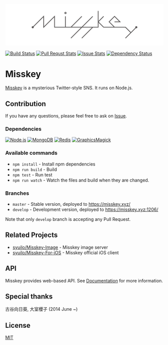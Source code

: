 ![](misskey-logo.png)

[![Build Status](https://travis-ci.org/syuilo/Misskey.svg)](https://travis-ci.org/syuilo/Misskey)
[![Pull Requst Stats](http://issuestats.com/github/syuilo/Misskey/badge/pr?style=flat)](http://issuestats.com/github/syuilo/Misskey)
[![Issue Stats](http://issuestats.com/github/syuilo/Misskey/badge/issue?style=flat)](http://issuestats.com/github/syuilo/Misskey)
[![Dependency Status](https://gemnasium.com/syuilo/Misskey.svg)](https://gemnasium.com/syuilo/Misskey)

# Misskey
[Misskey](https://misskey.xyz/) is a mysterious Twitter-style SNS.
It runs on Node.js.

## Contribution
If you have any questions, please feel free to ask on [Issue](https://github.com/syuilo/Misskey/issues).

### Dependencies
[![Node.js](https://img.shields.io/badge/Node.js-0.12.0-blue.svg)](https://nodejs.org)
[![MongoDB](https://img.shields.io/badge/MongoDB-2.6.9-blue.svg)](https://www.mongodb.org)
[![Redis](https://img.shields.io/badge/Redis-2.8.19-blue.svg)](http://redis.io)
[![GraphicsMagick](https://img.shields.io/badge/GraphicsMagick-1.3.20-blue.svg)](http://www.graphicsmagick.org)

### Available commands
* `npm install` - Install npm dependencies
* `npm run build` - Build
* `npm test` - Run test
* `npm run watch` - Watch the files and build when they are changed.

### Branches
* `master` - Stable version, deployed to https://misskey.xyz/
* `develop` - Development version, deployed to https://misskey.xyz:1206/

Note that only `develop` branch is accepting any Pull Request.

## Related Projects
* [syuilo/Misskey-Image](https://github.com/syuilo/Misskey-Image) - Misskey image server
* [syuilo/Misskey-For-iOS](https://github.com/syuilo/Misskey-For-iOS) - Misskey official iOS client

## API
Misskey provides web-based API.
See [Documentation](doc/api-usage.md) for more information.

## Special thanks
古谷向日葵, 大室櫻子 (2014 June ~)

## License
[MIT](LICENSE)
